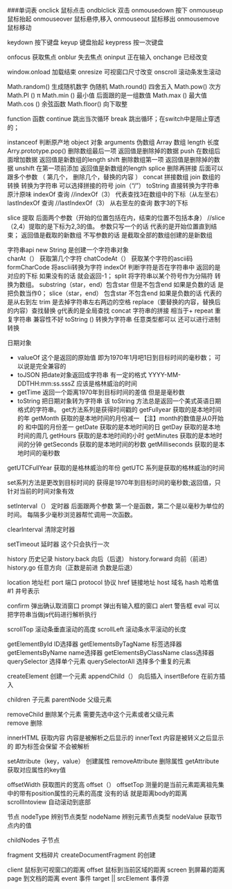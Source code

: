 ###单词表
onclick   鼠标点击
ondblclick 双击
onmousedown  按下
onmouseup 鼠标抬起
onmouseover 鼠标悬停,移入
onmouseout  鼠标移出
onmousemove 鼠标移动

keydown  按下键盘
keyup    键盘抬起
keypress  按一次键盘

onfocus  获取焦点
onblur  失去焦点
oninput  正在输入
onchange 已经改变

window.onload 加载结束
onresize  可视窗口尺寸改变
onscroll  滚动条发生滚动

Math.random()  生成随机数字 伪随机
Math.round()   四舍五入
Math.pow()     次方
Math.PI ()     π
Math.min ()    最小值   后面跟的是一组数值
Math.max ()    最大值
Math.cos ()    余弦函数
Math.floor()   向下取整


function  函数
continue  跳出当次循环
break     跳出循环；在switch中是阻止穿透的；



instanceof 判断原产地
object   对象
arguments  伪数组
Array   数组
length   长度
Arry.prototype.pop()  删除数组最后一项  返回值是删除掉的数据
push  在数组后面增加数据   返回值是新数组的length
shift 删除数组第一项   返回值是删除掉的数据
unshift 在第一项前添加  返回值是新数组的length
splice 删除再拼接  后面可以跟多个参数 （ 第几个， 删除几个，替换的内容 ）
concat  拼接数组
join 数组的转换 转换为字符串 可以选择拼接的符号 join（“/”）
toString   直接转换为字符串  原汁原味
indexOf    查询  //indexOf（3）  代表查找3在数组中的下标（从左至右）
lastIndexOf  查询  //lastIndexOf（3）  从右至左的查询 数字3的下标

slice 提取 后面两个参数（开始的位置包括在内，结束的位置不包括本身） //slice（2,4）提取的是下标为2,3的值。
      参数只写一个的话  代表的是开始位置直到结束；   返回值是截取的新数组  不写参数的话  是截取全部的数组创建的是新数组


字符串api
new String  是创建一个字符串对象  
charAt（）   获取第几个字符
chatCodeAt（）  获取某个字符的ascii码
formCharCode    将asclii转换为字符
indexOf       判断字符是否在字符串中  返回的是对应的下标  如果没有的话  就会返回-1；
split        将字符串以某个符号作为分隔符 转换为数组。
substring（star，end）包含star  但是不包含end  如果是负数的话  是把负数当作0；
slice（star，end）  包含star 不包含end  如果是负数的话  代表的是从右到左
trim         是去掉字符串左右两边的空格
replace（要替换的内容，替换后的内容）查找替换 g代表的是全局查找
concat  字符串的拼接 相当于+
repeat  重复字符串  兼容性不好
toString () 转换为字符串 任意类型都可以  还可以进行进制转换

日期对象
* valueOf  这个是返回的原始值   即为1970年1月吧1日到目标时间的毫秒数；  可以说是完全兼容的
* toJSON   把date对象返回成字符串  有一定的格式   YYYY-MM-DDTHH:mm:ss.sssZ   应该是格林威治的时间
* getTime   返回一个距离1970年到目标时间的差值  但是是毫秒数
* toString  把日期对象转为字符串   该 toString 方法总是返回一个美式英语日期格式的字符串。
get方法系列是获得时间戳的 
getFullyear  获取的是本地时间的年
getMonth     获取的是本地时间的月份减一  【注】month的数值是从0开始的  和中国的月份差一
getDate      获取的是本地时间的日
getDay       获取的是本地时间的周几
getHours     获取的是本地时间的小时
getMinutes   获取的是本地时间的分钟
getSeconds   获取的是本地时间的秒数
getMilliseconds   获取的是本地时间的毫秒数

getUTCFullYear 获取的是格林威治的年份
getUTC  系列是获取的格林威治的时间 

set系列方法是更改到目标时间的  获得是1970年到目标时间的毫秒数;返回值，只针对当前的时间对象有效


setInterval（） 定时器   后面跟两个参数  第一个是函数，第二个是以毫秒为单位的时间。  每隔多少毫秒浏览器帮忙调用一次函数。

clearInterval  清除定时器

setTimeout  延时器   这个只会执行一次

history  历史记录
history.back    向后（后退）
history.forward  向前（前进）
history.go        任意方向（正数是前进  负数是后退）


location  地址栏
port  端口
protocol 协议
href  链接地址
host  域名
hash  哈希值 #1 井号表示 


confirm  弹出确认取消窗口
prompt   弹出有输入框的窗口
alert    警告框
eval     可以把字符串当做js代码进行解析执行


scrollTop 滚动条垂直滚动的高度
scrollLeft  滚动条水平滚动的长度


getElementById  ID选择器
getElementsByTagName   标签选择器
getElementsByName    name选择器
getElementsByClassName   class选择器
querySelector        选择单个元素
querySelectorAll     选择多个重复的元素


createElement  创建一个元素
appendChild（） 向后插入
insertBefore    在前方插入

children 子元素
parentNode 父级元素

removeChild  删除某个元素  需要先选中这个元素或者父级元素  
remove 删除


innerHTML  获取内容    内容是被解析之后显示的
innerText             内容是被转义之后显示的  即为标签会保留 不会被解析


setAttribute（key，value）  创建属性
removeAttribute  删除属性 
getAttribute  获取对应属性的key值


offsetWidth    获取图片的宽高 offset（）
offsetTop      测量的是当前元素距离祖先集中的带有position属性的元素的高度  没有的话 就是距离body的距离
scrollIntoview   自动滚动到底部


节点
nodeType  辨别节点类型
nodeName  辨别元素节点类型
nodeValue 获取节点内的值

childNodes   子节点

fragment  文档碎片   createDocumentFragment 的创建

client  鼠标到可视窗口的距离
offset  鼠标到当前区域的距离
screen  到屏幕的距离
page    到文档的距离
event  事件
target  || srcElement   事件源

 